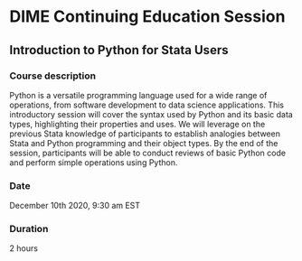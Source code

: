 # DIME Continuing Education Session
## Introduction to Python for Stata Users

### Course description

Python is a versatile programming language used for a wide range of operations, 
from software development to data science applications. 
This introductory session will cover the syntax used by Python and its basic data types, 
highlighting their properties and uses. 
We will leverage on the previous Stata knowledge of participants 
to establish analogies between Stata and Python programming and their object types. 
By the end of the session, 
participants will be able to conduct reviews of basic Python code
 and perform simple operations using Python.

### Date

December 10th 2020, 9:30 am EST

### Duration

2 hours

